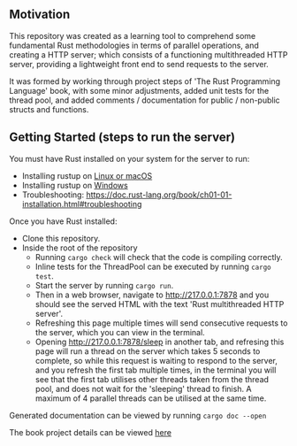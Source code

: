 ## Motivation

This repository was created as a learning tool to comprehend some fundamental Rust methodologies in terms of parallel operations, and creating a HTTP server; which consists of a functioning multithreaded HTTP server, providing a lightweight front end to send requests to the server.

It was formed by working through project steps of 'The Rust Programming Language' book, with some minor adjustments, added unit tests for the thread pool, and added comments / documentation for public / non-public structs and functions. 

## Getting Started (steps to run the server) 

You must have Rust installed on your system for the server to run:

- Installing rustup on [Linux or macOS](https://doc.rust-lang.org/book/ch01-01-installation.html#installing-rustup-on-linux-or-macos)
- Installing rustup on [Windows](https://doc.rust-lang.org/book/ch01-01-installation.html#installing-rustup-on-windows)
- Troubleshooting: https://doc.rust-lang.org/book/ch01-01-installation.html#troubleshooting

Once you have Rust installed:
- Clone this repository.
- Inside the root of the repository
  - Running `cargo check` will check that the code is compiling correctly.
  - Inline tests for the ThreadPool can be executed by running `cargo test`.
  - Start the server by running `cargo run`.
  - Then in a web browser, navigate to http://217.0.0.1:7878 and you should see the served HTML with the text 'Rust multithreaded HTTP server'.
  - Refreshing this page multiple times will send consecutive requests to the server, which you can view in the terminal.
  - Opening http://217.0.0.1:7878/sleep in another tab, and refresing this page will run a thread on the server which takes 5 seconds to complete, so while this request is waiting to respond to the server, and you refresh the first tab multiple times, in the terminal you will see that the first tab utilises other threads taken from the thread pool, and does not wait for the 'sleeping' thread to finish. A maximum of 4 parallel threads can be utilised at the same time.


Generated documentation can be viewed by running `cargo doc --open`

The book project details can be viewed [here](https://doc.rust-lang.org/book/ch20-00-final-project-a-web-server.html)
